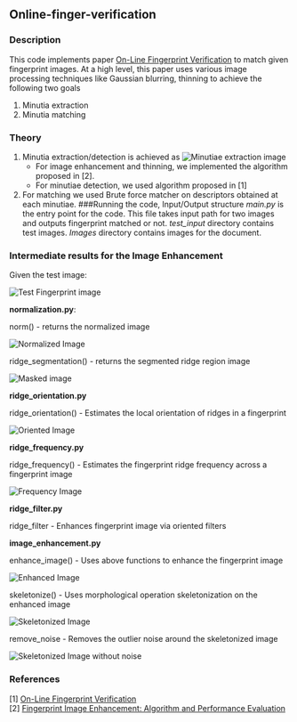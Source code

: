 Online-finger-verification
-------
### Description
This code implements paper [On-Line Fingerprint Verification](https://ieeexplore.ieee.org/stamp/stamp.jsp?arnumber=587996) to match given fingerprint images.
At a high level, this paper uses various image processing techniques like Gaussian blurring, thinning to achieve the following two goals
1. Minutia extraction
2. Minutia matching

### Theory
1. Minutia extraction/detection is achieved as ![Minutiae extraction image](Images/1.png)
   - For image enhancement and thinning, we implemented the algorithm proposed in [2].
   - For minutiae detection, we used algorithm proposed in [1]
2. For matching we used Brute force matcher on descriptors obtained at each minutiae.
###Running the code, Input/Output structure
*main.py* is the entry point for the code. This file takes input path for two images and outputs fingerprint matched or not.
*test_input* directory contains test images.
*Images* directory contains images for the document.

### Intermediate results for the Image Enhancement

Given the test image:

![Test Fingerprint image](Images/test_image.png)

**normalization.py**: 

norm() -  returns the normalized image

![Normalized Image](Images/norm_image.png)

ridge_segmentation() - returns the  segmented ridge region image

![Masked image](Images/masked_image.png)

**ridge_orientation.py**

ridge_orientation() - Estimates the local orientation of ridges in a fingerprint

![Oriented Image](Images/oriented_image.png)

**ridge_frequency.py**

ridge_frequency() - Estimates the fingerprint ridge frequency across a fingerprint image

![Frequency Image](Images/freq_image.png)

**ridge_filter.py** 

ridge_filter - Enhances fingerprint image via oriented filters

**image_enhancement.py**

enhance_image() - Uses above functions to enhance the fingerprint image

![Enhanced Image](Images/enhanced_image.png)

skeletonize() - Uses morphological operation skeletonization on the enhanced image

![Skeletonized Image](Images/skeleton_image.png)

remove_noise - Removes the outlier noise around the skeletonized image

![Skeletonized Image without noise](Images/skeleton_image_without_noise.png)

### References
[1] [On-Line Fingerprint Verification](https://ieeexplore.ieee.org/stamp/stamp.jsp?arnumber=587996)   
[2] [Fingerprint Image Enhancement: Algorithm and Performance Evaluation](https://pdfs.semanticscholar.org/bd6d/e6c7fba04a67d30a4bd1261665e6f4745ea8.pdf)
